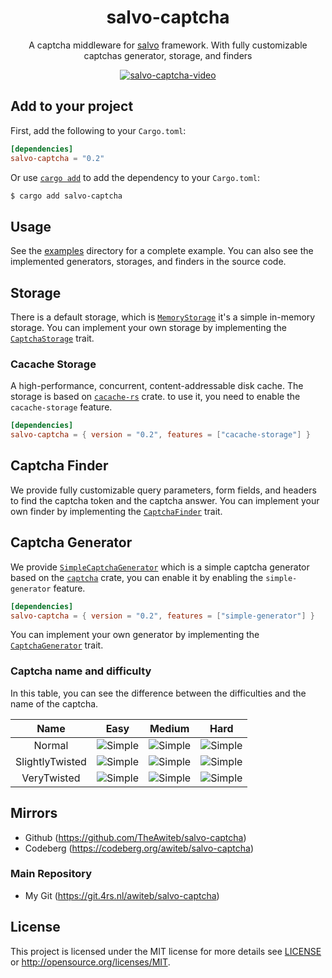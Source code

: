 <div align="center">

# salvo-captcha

A captcha middleware for [salvo](salvo.rs) framework. With fully customizable captchas generator, storage, and finders

[![salvo-captcha-video](https://i.suar.me/9NjJ1)](https://ibb.co/XVRVMZj)

</div>

## Add to your project

First, add the following to your `Cargo.toml`:

```toml
[dependencies]
salvo-captcha = "0.2"
```

Or use [`cargo add`] to add the dependency to your `Cargo.toml`:

```sh
$ cargo add salvo-captcha
```

## Usage

See the [examples] directory for a complete example. You can also see the implemented generators, storages, and finders in the source code.

## Storage

There is a default storage, which is [`MemoryStorage`] it's a simple in-memory storage. You can implement your own storage by implementing the [`CaptchaStorage`] trait.

### Cacache Storage

A high-performance, concurrent, content-addressable disk cache. The storage is based on [`cacache-rs`] crate. to use it, you need to enable the `cacache-storage` feature.

```toml
[dependencies]
salvo-captcha = { version = "0.2", features = ["cacache-storage"] }
```

## Captcha Finder

We provide fully customizable query parameters, form fields, and headers to find the captcha token and the captcha answer. You can implement your own finder by implementing the [`CaptchaFinder`] trait.

## Captcha Generator

We provide [`SimpleCaptchaGenerator`] which is a simple captcha generator based on the [`captcha`] crate, you can enable it by enabling the `simple-generator` feature.

```toml
[dependencies]
salvo-captcha = { version = "0.2", features = ["simple-generator"] }
```

You can implement your own generator by implementing the [`CaptchaGenerator`] trait.

### Captcha name and difficulty

In this table, you can see the difference between the difficulties and the name of the captcha.

|      Name       |                 Easy                 |                Medium                |                 Hard                 |
| :-------------: | :----------------------------------: | :----------------------------------: | :----------------------------------: |
|     Normal      | ![Simple](https://i.suar.me/edwBG/s) | ![Simple](https://i.suar.me/NJmg0/s) | ![Simple](https://i.suar.me/OJK7M/s) |
| SlightlyTwisted | ![Simple](https://i.suar.me/1JaxG/s) | ![Simple](https://i.suar.me/l7zBl/s) | ![Simple](https://i.suar.me/qXAlx/s) |
|   VeryTwisted   | ![Simple](https://i.suar.me/dO78z/s) | ![Simple](https://i.suar.me/PXBwK/s) | ![Simple](https://i.suar.me/8edgE/s) |

## Mirrors

- Github (<https://github.com/TheAwiteb/salvo-captcha>)
- Codeberg (<https://codeberg.org/awiteb/salvo-captcha>)

### Main Repository

- My Git (<https://git.4rs.nl/awiteb/salvo-captcha>)

## License

This project is licensed under the MIT license for more details see [LICENSE] or <http://opensource.org/licenses/MIT>.

[`MemoryStorage`]: https://docs.rs/salvo-captcha/latest/salvo_captcha/struct.MemoryStorage.html
[`CaptchaStorage`]: https://docs.rs/salvo-captcha/latest/salvo_captcha/trait.CaptchaStorage.html
[`cacache-rs`]: https://github.com/zkat/cacache-rs
[`SimpleCaptchaGenerator`]: https://docs.rs/salvo-captcha/latest/salvo_captcha/struct.SimpleCaptchaGenerator.html
[`CaptchaGenerator`]: https://docs.rs/salvo-captcha/latest/salvo_captcha/trait.CaptchaGenerator.html
[`CaptchaFinder`]: https://docs.rs/salvo-captcha/latest/salvo_captcha/trait.CaptchaFinder.html
[examples]: https://git.4rs.nl/awiteb/salvo-captcha/src/branch/master/examples
[`captcha`]: https://github.com/daniel-e/captcha
[LICENSE]: https://git.4rs.nl/awiteb/salvo-captcha/src/branch/master/LICENSE
[`cargo add`]: https://doc.rust-lang.org/cargo/commands/cargo-add.html